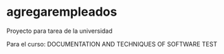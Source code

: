 # agregarempleados
Proyecto para tarea de la universidad

Para el curso: DOCUMENTATION AND TECHNIQUES OF SOFTWARE TEST